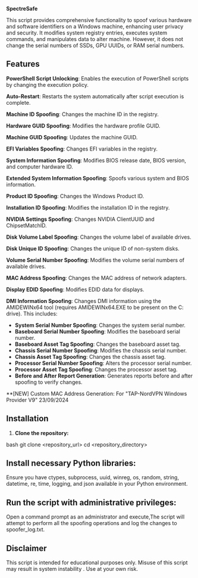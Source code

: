 **SpectreSafe**

This script provides comprehensive functionality to spoof various hardware and software identifiers on a Windows machine, enhancing user privacy and security. It modifies system registry entries, executes system commands, and manipulates data to alter machine. However, it does not change the serial numbers of SSDs, GPU UUIDs, or RAM serial numbers.

## Features

**PowerShell Script Unlocking**: Enables the execution of PowerShell scripts by changing the execution policy.

**Auto-Restart**: Restarts the system automatically after script execution is complete.

**Machine ID Spoofing**: Changes the machine ID in the registry.

**Hardware GUID Spoofing**: Modifies the hardware profile GUID.

**Machine GUID Spoofing**: Updates the machine GUID.

**EFI Variables Spoofing**: Changes EFI variables in the registry.

**System Information Spoofing**: Modifies BIOS release date, BIOS version, and computer hardware ID.

**Extended System Information Spoofing**: Spoofs various system and BIOS information.

**Product ID Spoofing**: Changes the Windows Product ID.

**Installation ID Spoofing**: Modifies the installation ID in the registry.

**NVIDIA Settings Spoofing**: Changes NVIDIA ClientUUID and ChipsetMatchID.

**Disk Volume Label Spoofing**: Changes the volume label of available drives.

**Disk Unique ID Spoofing**: Changes the unique ID of non-system disks.

**Volume Serial Number Spoofing**: Modifies the volume serial numbers of available drives.

**MAC Address Spoofing**: Changes the MAC address of network adapters.

**Display EDID Spoofing**: Modifies EDID data for displays.

**DMI Information Spoofing**: Changes DMI information using the AMIDEWINx64 tool (requires AMIDEWINx64.EXE to be present on the C: drive). This includes:
- **System Serial Number Spoofing**: Changes the system serial number.
- **Baseboard Serial Number Spoofing**: Modifies the baseboard serial number.
- **Baseboard Asset Tag Spoofing**: Changes the baseboard asset tag.
- **Chassis Serial Number Spoofing**: Modifies the chassis serial number.
- **Chassis Asset Tag Spoofing**: Changes the chassis asset tag.
- **Processor Serial Number Spoofing**: Alters the processor serial number.
- **Processor Asset Tag Spoofing**: Changes the processor asset tag.
- **Before and After Report Generation**: Generates reports before and after spoofing to verify changes.

**[NEW] Custom MAC Address Generation: For "TAP-NordVPN Windows Provider V9" 23/09/2024

## Installation

1. **Clone the repository:**
   
bash
   git clone <repository_url>
   cd <repository_directory>

## Install necessary Python libraries:
Ensure you have ctypes, subprocess, uuid, winreg, os, random, string, datetime, re, time, logging, and json available in your Python environment.

## Run the script with administrative privileges:
Open a command prompt as an administrator and execute,The script will attempt to perform all the spoofing operations and log the changes to spoofer_log.txt.


## Disclaimer
This script is intended for educational purposes only. Misuse of this script may result in system instability . Use at your own risk.
